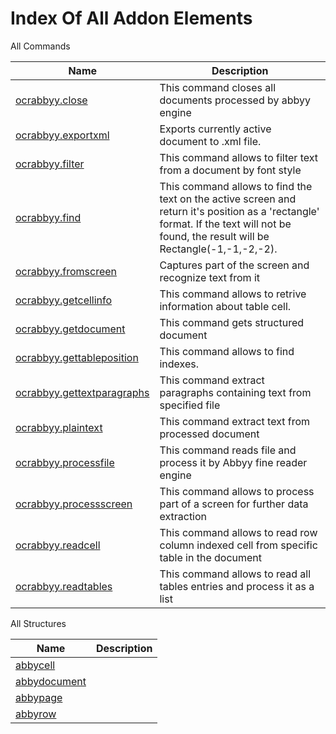 # Index Of All Addon Elements


 All Commands

| Name | Description |
| ---- | ----------- |
| [ocrabbyy.close](https://github.com/G1ANT-Robot/G1ANT.Addon/blob/master/G1ANT.Addon.Ocr.AbbyyFineReader/Commands/OcrAbbyyCloseCommand.md) | This command closes all documents processed by abbyy engine |
| [ocrabbyy.exportxml](https://github.com/G1ANT-Robot/G1ANT.Addon/blob/master/G1ANT.Addon.Ocr.AbbyyFineReader/Commands/OcrAbbyyExportToXmlCommand.md) | Exports currently active document to .xml file. |
| [ocrabbyy.filter](https://github.com/G1ANT-Robot/G1ANT.Addon/blob/master/G1ANT.Addon.Ocr.AbbyyFineReader/Commands/OcrAbbyyFilterCommand.md) | This command allows to filter text from a document by font style |
| [ocrabbyy.find](https://github.com/G1ANT-Robot/G1ANT.Addon/blob/master/G1ANT.Addon.Ocr.AbbyyFineReader/Commands/OcrAbbyyFindCommand.md) | This command allows to find the text on the active screen and return it&apos;s position as a &apos;rectangle&apos; format. If the text will not be found, the result will be Rectangle(-1,-1,-2,-2). |
| [ocrabbyy.fromscreen](https://github.com/G1ANT-Robot/G1ANT.Addon/blob/master/G1ANT.Addon.Ocr.AbbyyFineReader/Commands/OcrAbbyyFromScreenCommand.md) | Captures part of the screen and recognize text from it |
| [ocrabbyy.getcellinfo](https://github.com/G1ANT-Robot/G1ANT.Addon/blob/master/G1ANT.Addon.Ocr.AbbyyFineReader/Commands/OcrAbbyyGetCellInfoCommand.md) | This command allows to retrive information about table cell. |
| [ocrabbyy.getdocument](https://github.com/G1ANT-Robot/G1ANT.Addon/blob/master/G1ANT.Addon.Ocr.AbbyyFineReader/Commands/OcrAbbyyGetDocumentCommand.md) | This command gets structured document |
| [ocrabbyy.gettableposition](https://github.com/G1ANT-Robot/G1ANT.Addon/blob/master/G1ANT.Addon.Ocr.AbbyyFineReader/Commands/OcrAbbyyGetTablePositionCommand.md) | This command allows to find indexes. |
| [ocrabbyy.gettextparagraphs](https://github.com/G1ANT-Robot/G1ANT.Addon/blob/master/G1ANT.Addon.Ocr.AbbyyFineReader/Commands/OcrAbbyyGetTextInParagraphsCommand.md) | This command extract paragraphs containing text from specified file |
| [ocrabbyy.plaintext](https://github.com/G1ANT-Robot/G1ANT.Addon/blob/master/G1ANT.Addon.Ocr.AbbyyFineReader/Commands/OcrAbbyyPlainTextCommand.md) | This command extract text from processed document |
| [ocrabbyy.processfile](https://github.com/G1ANT-Robot/G1ANT.Addon/blob/master/G1ANT.Addon.Ocr.AbbyyFineReader/Commands/OcrAbbyyProcessFileCommand.md) | This command reads file and process it by Abbyy fine reader engine |
| [ocrabbyy.processscreen](https://github.com/G1ANT-Robot/G1ANT.Addon/blob/master/G1ANT.Addon.Ocr.AbbyyFineReader/Commands/OcrAbbyyProcessScreenCommand.md) | This command allows to process part of a screen for further data extraction |
| [ocrabbyy.readcell](https://github.com/G1ANT-Robot/G1ANT.Addon/blob/master/G1ANT.Addon.Ocr.AbbyyFineReader/Commands/OcrAbbyyReadCellCommand.md) | This command allows to read row column indexed cell from specific table in the document |
| [ocrabbyy.readtables](https://github.com/G1ANT-Robot/G1ANT.Addon/blob/master/G1ANT.Addon.Ocr.AbbyyFineReader/Commands/OcrAbbyyReadTablesCommand.md) | This command allows to read all tables entries and process it as a list |

 All Structures

| Name | Description |
| ---- | ----------- |
| [abbycell](https://github.com/G1ANT-Robot/G1ANT.Addon/blob/master/G1ANT.Addon.Ocr.AbbyyFineReader/Structures/AbbyCellStructure.md) |  |
| [abbydocument](https://github.com/G1ANT-Robot/G1ANT.Addon/blob/master/G1ANT.Addon.Ocr.AbbyyFineReader/Structures/AbbyDocumentStructure.md) |  |
| [abbypage](https://github.com/G1ANT-Robot/G1ANT.Addon/blob/master/G1ANT.Addon.Ocr.AbbyyFineReader/Structures/AbbyPageStructure.md) |  |
| [abbyrow](https://github.com/G1ANT-Robot/G1ANT.Addon/blob/master/G1ANT.Addon.Ocr.AbbyyFineReader/Structures/AbbyRowStructure.md) |  |
